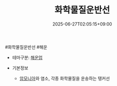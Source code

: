 ﻿---
title: "화학물질운반선"
date: 2025-06-27T02:05:15+09:00
lastmod: 2025-06-27T02:05:15+09:00
type: docs
sidebar:
  open: true
weight: 6
---
<div style="display:none">
  <meta property="article:published_time" content="2025-06-26T17:05:15Z" />
  <meta property="article:modified_time" content="2025-06-26T17:05:15Z" />
</div>
#화학물질운반선 #해운 

- 테마구분: [해운업](/industry-study/해운업/)

- 기본정보
	- [암모니아](/industry-study/암모니아/)와 염소, 각종 화학물질을 운송하는 탱커선
